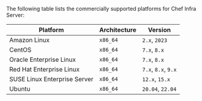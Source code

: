 The following table lists the commercially supported platforms for Chef Infra Server:

| Platform                     | Architecture | Version                             |
|------------------------------|--------------|-------------------------------------|
| Amazon Linux                 | `x86_64`     | `2.x`, `2023`                       |
| CentOS                       | `x86_64`     | `7.x`, `8.x`                        |
| Oracle Enterprise Linux      | `x86_64`     | `7.x`, `8.x`                        |
| Red Hat Enterprise Linux     | `x86_64`     | `7.x`, `8.x`, `9.x`                 |
| SUSE Linux Enterprise Server | `x86_64`     | `12.x`, `15.x`                      |
| Ubuntu                       | `x86_64`     | `20.04`, `22.04`                    |
